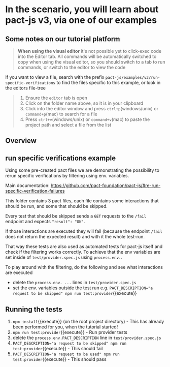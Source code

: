 # In the scenario, you will learn about pact-js v3, via one of our examples

## Some notes on our tutorial platform

> <strong>When using the visual editor</strong> it's not possible yet to click-exec code into the Editor tab.
> All commands will be automatically switched to copy when using the visual editor, so you should switch to a tab to run commands, or switch to the editor to view the code

If you want to view a file, search with the prefix `pact-js/examples/v3/run-specific-verifications` to find the files specific to this example, or look in the editors file-tree

> 1. Ensure the `editor` tab is open
> 2. Click on the folder name above, so it is in your clipboard
> 3. Click into the editor window and press `ctrl+p`(windows/unix) or `command+p`(mac) to search for a file
> 4. Press `ctrl+v`(windows/unix) or `command+v`(mac) to paste the project path and select a file from the list

## Overview

## run specific verifications example

Using some pre-created pact files we are demonstrating the possibility to rerun specific verifications by filtering using env. variables.

Main documentation: https://github.com/pact-foundation/pact-js/#re-run-specific-verification-failures

This folder contains 3 pact files, each file contains some interactions that should be run, and some that should be skipped.

Every test that should be skipped sends a `GET` requests to the `/fail` endpoint and expects `"result": "OK"`.

If those interactions are executed they will fail (because the endpoint `/fail` does not return the expected result) and with it the whole test-run.

That way these tests are also used as automated tests for pact-js itself and check if the filtering works correctly. To achieve that the env variables are set inside of `test/provider.spec.js` using `process.env.`.

To play around with the filtering, do the following and see what interactions are executed

- delete the `process.env. ...` lines in `test/provider.spec.js`
- set the env. variables outside the test run e.g. `PACT_DESCRIPTION="a request to be skipped" npm run test:provider`{{execute}}

## Running the tests

1. `npm install`{{execute}} (on the root project directory) - This has already been performed for you, when the tutorial started!
2. `npm run test:provider`{{execute}} - Run provider tests
3. delete the `process.env.PACT_DESCRIPTION` line in `test/provider.spec.js`
4. `PACT_DESCRIPTION="a request to be skipped" npm run test:provider`{{execute}} - This should fail
5. `PACT_DESCRIPTION="a request to be used" npm run test:provider`{{execute}} - This should pass